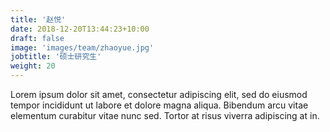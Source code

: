 ```yaml
---
title: '赵悦'
date: 2018-12-20T13:44:23+10:00
draft: false
image: 'images/team/zhaoyue.jpg'
jobtitle: '硕士研究生'
weight: 20
---
```


Lorem ipsum dolor sit amet, consectetur adipiscing elit, sed do eiusmod tempor incididunt ut labore et dolore magna aliqua. Bibendum arcu vitae elementum curabitur vitae nunc sed. Tortor at risus viverra adipiscing at in.

